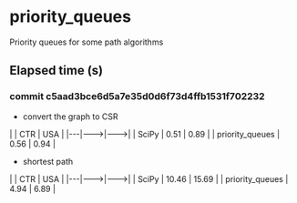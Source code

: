 # priority_queues
Priority queues for some path algorithms

## Elapsed time (s)

### commit c5aad3bce6d5a7e35d0d6f73d4ffb1531f702232

* convert the graph to CSR

|  | CTR | USA |
|---|--->|--->|
| SciPy | 0.51 | 0.89 |
| priority_queues |  0.56 | 0.94 |

* shortest path

|  | CTR | USA |
|---|--->|--->|
| SciPy | 10.46 | 15.69 |
| priority_queues |  4.94 | 6.89 |